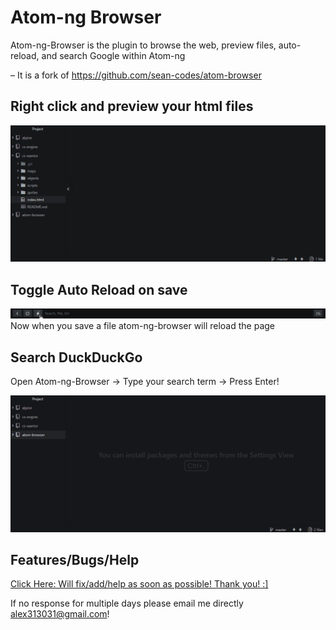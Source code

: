 # Atom-ng Browser

Atom-ng-Browser is the plugin to browse the web, preview files, auto-reload, and search Google within Atom-ng

 &ndash; It is a fork of https://github.com/sean-codes/atom-browser

## Right click and preview your html files

![Atom google example](https://github.com/Alex313031/atom-ng-browser/raw/master/example_preview.gif?v=3)


## Toggle Auto Reload on save

![Atom google example](https://github.com/Alex313031/atom-ng-browser/raw/master/example_reload.gif?v=3)
Now when you save a file atom-ng-browser will reload the page

## Search DuckDuckGo

Open Atom-ng-Browser -> Type your search term -> Press Enter!

![Atom google example](https://github.com/Alex313031/atom-ng-browser/raw/master/example_search.gif?v=3)

## Features/Bugs/Help

[Click Here: Will fix/add/help as soon as possible! Thank you! :\]](https://github.com/Alex313031/atom-ng-browser/issues)

If no response for multiple days please email me directly alex313031@gmail.com!
